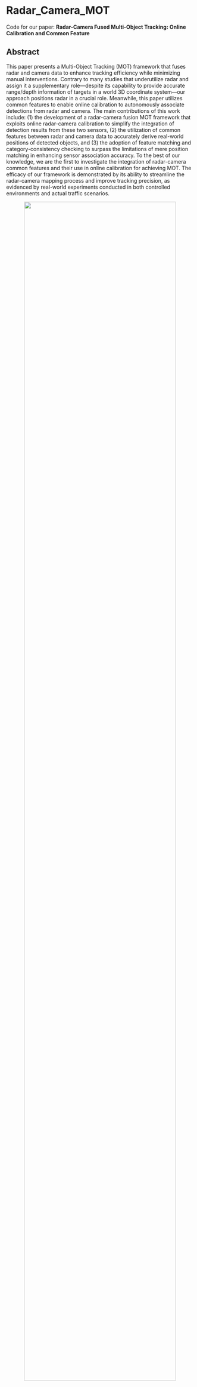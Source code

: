 # Radar_Camera_MOT
Code for our paper: **Radar-Camera Fused Multi-Object Tracking: Online Calibration and Common Feature**

## Abstract
This paper presents a Multi-Object Tracking (MOT) framework that fuses radar and camera data to enhance tracking efficiency while minimizing manual interventions. Contrary to many studies that underutilize radar and assign it a supplementary role—despite its capability to provide accurate range/depth information of targets in a world 3D coordinate system—our approach positions radar in a crucial role. Meanwhile, this paper utilizes common features to enable online calibration to autonomously associate detections from radar and camera. The main contributions of this work include: (1) the development of a radar-camera fusion MOT framework that exploits online radar-camera calibration to simplify the integration of detection results from these two sensors, (2) the utilization of common features between radar and camera data to accurately derive real-world positions of detected objects, and (3) the adoption of feature matching and category-consistency checking to surpass the limitations of mere position matching in enhancing sensor association accuracy. To the best of our knowledge, we are the first to investigate the integration of radar-camera common features and their use in online calibration for achieving MOT. The efficacy of our framework is demonstrated by its ability to streamline the radar-camera mapping process and improve tracking precision, as evidenced by real-world experiments conducted in both controlled environments and actual traffic scenarios.
<p align="center">
  <img src="https://github.com/radar-lab/Radar_Camera_MOT/blob/main/Figures/Fig.3.png" width="90%">
</p>

## Video Results
![Demo Video](https://github.com/radar-lab/Radar_Camera_MOT/blob/main/Figures/MOT_Video_RES.gif)

## Steps to Use this Repo
### 1. Train Common Feature Discriminator
Using **`Train_common.py`** in the folder **`Get_Common_Features\common_feats_net_car_person_final`** to train the Common Feature Discriminator model.

**`Test_common.py`** to test the accuracy of the Common Feature Discriminator.

### 2. Perform Calibration based on Common Feature
After training the Common Feature Discriminator, you can now use **`camera_to_radar_calibration.py`** or **`camera_to_radar_calibration_seperate_calib.py`** in the folder **`/Calibration_based_on_Common_Features`** to do the calibration.

Note that you should use the **`calibration.py`** in the folder **`/Calibration_based_on_Common_Features`** first to collect the point pairs between the radar and camera by using common feats, before you can do the calibration.

### 3. Radar-Camera Fused MOT
After obtaining the calibration matrix, you can now use **`sensorfusion_tracking.py`** in the folder **`/Radar_Camera_Fused_Object_Tracking`** to do the object tracking.





## High-Resolution Figures of our Paper
### Fig. 1: Visualization of Errors Caused By Pitch Angle Change

<center>
  <img src="https://github.com/radar-lab/Radar_Camera_MOT/blob/main/Figures/Fig.1.png" width=45% />
</center>

### Fig. 2: Target-based calibration scenarios typically require specific targets and environments, as well as manual intervention

<center>
  <img src="https://github.com/radar-lab/Radar_Camera_MOT/blob/main/Figures/Fig.2.png" width=45% />
</center>

### Fig. 3: Framework of The Proposed Radar-Camera Fusion MOT Method

<center>
  <img src="https://github.com/radar-lab/Radar_Camera_MOT/blob/main/Figures/Fig.3.png" width=45% />
</center>

### Fig. 4: Common Feature Discriminator Model Architecture

<center>
  <img src="https://github.com/radar-lab/Radar_Camera_MOT/blob/main/Figures/Fig.4.png" width=45% />
</center>

### Fig. 5: Example Frames Demonstrating Multi-Object Tracking Results of The Proposed Method

<center>
  <img src="https://github.com/radar-lab/Radar_Camera_MOT/blob/main/Figures/Fig.5.png" width=45% />
</center>

### Fig. 6: Test results using the Common Feature Discriminator

<center>
  <img src="https://github.com/radar-lab/Radar_Camera_MOT/blob/main/Figures/Fig.6.png" width=45% />
</center>

### Fig. 7: Homography Transformation Between Radar and Camera Planes

<center>
  <img src="https://github.com/radar-lab/Radar_Camera_MOT/blob/main/Figures/Fig.7.png" width=45% />
</center>

### Fig. 8: Block-Based Sampling Strategy

<center>
  <img src="https://github.com/radar-lab/Radar_Camera_MOT/blob/main/Figures/Fig.8.png" width=45% />
</center>

### Fig. 9: Up-Down Separation Calibration Results

<center>
  <img src="https://github.com/radar-lab/Radar_Camera_MOT/blob/main/Figures/Fig.9.png" width=45% />
</center>

### Fig. 10: Calibration Results For Three Different Scenarios

<center>
  <img src="https://github.com/radar-lab/Radar_Camera_MOT/blob/main/Figures/Fig.10.png" width=45% />
</center>

### Fig. 12: Sensor Fusion Results for Person in Scenario 3 with Camera, Radar, and Radar-then-Camera Failed, Respectively.

<center>
  <img src="https://github.com/radar-lab/Radar_Camera_MOT/blob/main/Figures/Fig.12.png" width=45% />
</center>
